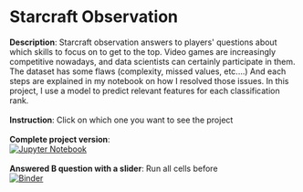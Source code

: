 # Starcraft Observation

**Description**: Starcraft observation answers to players' questions about which skills to focus on to get to the top. Video games are increasingly competitive nowadays, and data scientists can certainly participate in them.
The dataset has some flaws (complexity, missed values, etc....) And each steps are explained in my notebook on how I resolved those issues. In this project, I use a model to predict relevant features for each classification rank.</br></br>
**Instruction**: Click on which one you want to see the project</br></br>
**Complete project version**:</br>      [![Jupyter Notebook](https://img.shields.io/badge/jupyter-%23FA0F00.svg?style=for-the-badge&logo=jupyter&logoColor=white)](https://github.com/dancinoman/starcraft-observation/blob/master/Starcraft%20observation.ipynb)</br></br>
**Answered B question with a slider**: Run all cells before <img src="https://github.com/dancinoman/starcraft-observation/assets/25142409/ea618981-ea0d-4223-9f4b-c7226b670c13" width="10" height="10"></img>
 </br>        [![Binder](https://mybinder.org/badge_logo.svg)](https://mybinder.org/v2/gh/dancinoman/starcraft-observation/master?labpath=Interactive.ipynb)
